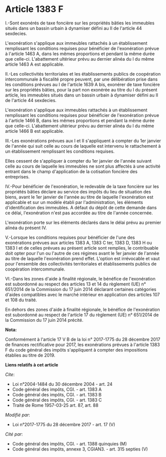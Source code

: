 # Article 1383 F

I.-Sont exonérés de taxe foncière sur les propriétés bâties les immeubles situés dans un bassin urbain à dynamiser défini au
II de l'article 44 sexdecies.

L'exonération s'applique aux immeubles rattachés à un établissement remplissant les conditions requises pour bénéficier de
l'exonération prévue à l'article 1463 A, dans les mêmes proportions et pendant la même durée que celle-ci. L'abattement
ultérieur prévu au dernier alinéa du I du même article 1463 A est applicable.

II.-Les collectivités territoriales et les établissements publics de coopération intercommunale à fiscalité propre peuvent,
par une délibération prise dans les conditions prévues au I de l'article 1639 A bis, exonérer de taxe foncière sur les
propriétés bâties, pour la part non exonérée au titre du I du présent article, les immeubles situés dans un bassin urbain à
dynamiser défini au II de l'article 44 sexdecies.

L'exonération s'applique aux immeubles rattachés à un établissement remplissant les conditions requises pour bénéficier de
l'exonération prévue à l'article 1466 B, dans les mêmes proportions et pendant la même durée que celle-ci. L'abattement
ultérieur prévu au dernier alinéa du I du même article 1466 B est applicable.

III.-Les exonérations prévues aux I et II s'appliquent à compter du 1er janvier de l'année qui suit celle au cours de
laquelle est intervenu le rattachement à un établissement remplissant les conditions requises.

Elles cessent de s'appliquer à compter du 1er janvier de l'année suivant celle au cours de laquelle les immeubles ne sont
plus affectés à une activité entrant dans le champ d'application de la cotisation foncière des entreprises.

IV.-Pour bénéficier de l'exonération, le redevable de la taxe foncière sur les propriétés bâties déclare au service des
impôts du lieu de situation des biens, avant le 1er janvier de l'année au titre de laquelle l'exonération est applicable et
sur un modèle établi par l'administration, les éléments d'identification des immeubles. A défaut du dépôt de cette demande
dans ce délai, l'exonération n'est pas accordée au titre de l'année concernée.

L'exonération porte sur les éléments déclarés dans le délai prévu au premier alinéa du présent IV.

V.-Lorsque les conditions requises pour bénéficier de l'une des exonérations prévues aux articles 1383 A, 1383 C ter, 1383 D,
1383 H ou 1383 I et de celles prévues au présent article sont remplies, le contribuable doit opter pour l'un ou l'autre de
ces régimes avant le 1er janvier de l'année au titre de laquelle l'exonération prend effet. L'option est irrévocable et vaut
pour l'ensemble des collectivités territoriales et établissements publics de coopération intercommunale.

VI.-Dans les zones d'aide à finalité régionale, le bénéfice de l'exonération est subordonné au respect des articles 13 et 14
du règlement (UE) n° 651/2014 de la Commission du 17 juin 2014 déclarant certaines catégories d'aides compatibles avec le
marché intérieur en application des articles 107 et 108 du traité.

En dehors des zones d'aide à finalité régionale, le bénéfice de l'exonération est subordonné au respect de l'article 17 du
règlement (UE) n° 651/2014 de la Commission du 17 juin 2014 précité.

**Nota:**

Conformément à l'article 17 V B de la loi n° 2017-1775 du 28 décembre 2017 de finances rectificative pour 2017, les
exonérations prévues à l'article 1383 F du code général des impôts s'appliquent à compter des impositions établies au titre
de 2019.

**Liens relatifs à cet article**

_Cite_:

  - Loi n°2004-1484 du 30 décembre 2004 - art. 24
  - Code général des impôts, CGI. - art. 1383 A
  - Code général des impôts, CGI. - art. 1383 B
  - Code général des impôts, CGI. - art. 1383 C
  - Traité de Rome 1957-03-25 art. 87, art. 88

_Modifié par_:

  - Loi n°2017-1775 du 28 décembre 2017 - art. 17 (V)

_Cité par_:

  - Code général des impôts, CGI. - art. 1388 quinquies (M)
  - Code général des impôts, annexe 3, CGIAN3. - art. 315 septies (V)
